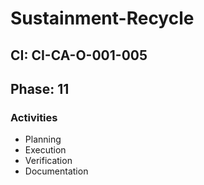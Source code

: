 # Sustainment-Recycle

## CI: CI-CA-O-001-005
## Phase: 11

### Activities
- Planning
- Execution
- Verification
- Documentation
